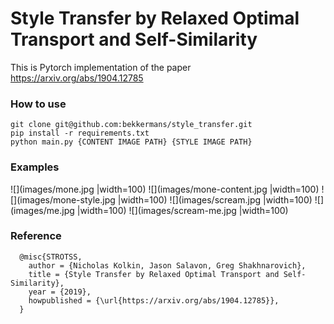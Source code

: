 # Style Transfer by Relaxed Optimal Transport and Self-Similarity

This is Pytorch implementation of the paper https://arxiv.org/abs/1904.12785
### How to use
```
git clone git@github.com:bekkermans/style_transfer.git
pip install -r requirements.txt
python main.py {CONTENT IMAGE PATH} {STYLE IMAGE PATH}
```
### Examples
![](images/mone.jpg |width=100) ![](images/mone-content.jpg |width=100) ![](images/mone-style.jpg |width=100) 
![](images/scream.jpg |width=100) ![](images/me.jpg |width=100) ![](images/scream-me.jpg |width=100)
### Reference
```
  @misc{STROTSS,
    author = {Nicholas Kolkin, Jason Salavon, Greg Shakhnarovich},
    title = {Style Transfer by Relaxed Optimal Transport and Self-Similarity},
    year = {2019},
    howpublished = {\url{https://arxiv.org/abs/1904.12785}},
  }
```
